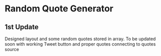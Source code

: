 # Random Quote Generator
<h2>1st Update</h2>
<p>Designed layout and some random quotes stored in array. To be updated soon with working Tweet button and proper quotes connecting to quotes source</p>
